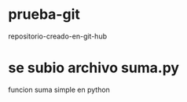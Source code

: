 # prueba-git
repositorio-creado-en-git-hub
# se subio archivo suma.py
funcion suma simple en python
